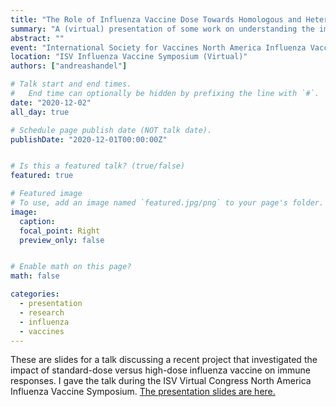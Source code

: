 ```yaml
---
title: "The Role of Influenza Vaccine Dose Towards Homologous and Heterologous Protection"
summary: "A (virtual) presentation of some work on understanding the impact of dose for influenza vaccines." 
abstract: ""
event: "International Society for Vaccines North America Influenza Vaccine Symposium"
location: "ISV Influenza Vaccine Symposium (Virtual)"
authors: ["andreashandel"]

# Talk start and end times.
#   End time can optionally be hidden by prefixing the line with `#`.
date: "2020-12-02"
all_day: true

# Schedule page publish date (NOT talk date).
publishDate: "2020-12-01T00:00:00Z"


# Is this a featured talk? (true/false)
featured: true

# Featured image
# To use, add an image named `featured.jpg/png` to your page's folder. 
image:
  caption: 
  focal_point: Right
  preview_only: false


# Enable math on this page?
math: false

categories:
  - presentation
  - research
  - influenza
  - vaccines
---
```


These are slides for a talk discussing a recent project that investigated the impact of standard-dose versus high-dose influenza vaccine on immune responses. I gave the talk during the ISV Virtual Congress North America Influenza Vaccine Symposium. <a href="/presentations/2020-12-isv/2020_12_ISV.html" target="_blank">The presentation slides are here.</a>
